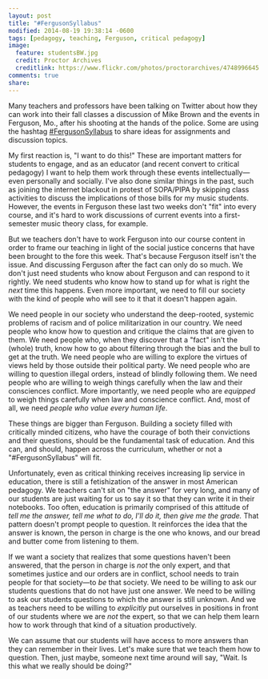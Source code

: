```yaml
---
layout: post
title: "#FergusonSyllabus"
modified: 2014-08-19 19:38:14 -0600
tags: [pedagogy, teaching, Ferguson, critical pedagogy]
image:
  feature: studentsBW.jpg
  credit: Proctor Archives
  creditlink: https://www.flickr.com/photos/proctorarchives/4748996645
comments: true
share: 
---
```


Many teachers and professors have been talking on Twitter about how they can work into their fall classes a discussion of Mike Brown and the events in Ferguson, Mo., after his shooting at the hands of the police. Some are using the hashtag [#FergusonSyllabus](https://twitter.com/search?q=%23FergusonSyllabus) to share ideas for assignments and discussion topics.

My first reaction is, "I want to do this!" These are important matters for students to engage, and as an educator (and recent convert to critical pedagogy) I want to help them work through these events intellectually—even personally and socially. I've also done similar things in the past, such as joining the internet blackout in protest of SOPA/PIPA by skipping class activities to discuss the implications of those bills for my music students. However, the events in Ferguson these last two weeks don't "fit" into every course, and it's hard to work discussions of current events into a first-semester music theory class, for example. 

But we teachers don't have to work Ferguson into our course content in order to frame our teaching in light of the social justice concerns that have been brought to the fore this week. That's because Ferguson itself isn't the issue. And discussing Ferguson after the fact can only do so much. We don't just need students who know about Ferguson and can respond to it rightly. We need students who know how to stand up for what is right the *next* time this happens. Even more important, we need to fill our society with the kind of people who will see to it that it doesn't happen again.

We need people in our society who understand the deep-rooted, systemic problems of racism and of police militarization in our country. We need people who know how to question and critique the claims that are given to them. We need people who, when they discover that a "fact" isn't the (whole) truth, know how to go about filtering through the bias and the bull to get at the truth. We need people who are willing to explore the virtues of views held by those outside their political party. We need people who are willing to question illegal orders, instead of blindly following them. We need people who are willing to weigh things carefully when the law and their consciences conflict. More importantly, we need people who are *equipped* to weigh things carefully when law and conscience conflict. And, most of all, we need *people who value every human life*.

These things are bigger than Ferguson. Building a society filled with critically minded citizens, who have the courage of both their convictions and their questions, should be the fundamental task of education. And this can, and should, happen across the curriculum, whether or not a "#FergusonSyllabus" will fit.

Unfortunately, even as critical thinking receives increasing lip service in education, there is still a fetishization of the answer in most American pedagogy. We teachers can't sit on "the answer" for very long, and many of our students are just waiting for us to say it so that they can write it in their notebooks. Too often, education is primarily comprised of this attitude of *tell me the answer, tell me what to do, I'll do it, then give me the grade.* That pattern doesn't prompt people to question. It reinforces the idea that the answer is known, the person in charge is the one who knows, and our bread and butter come from listening to them.

If we want a society that realizes that some questions haven't been answered, that the person in charge is *not* the only expert, and that sometimes justice and our orders are in conflict, school needs to train people for that society—to *be* that society. We need to be willing to ask our students questions that do not have just one answer. We need to be willing to ask our students questions to which the answer is still unknown. And we as teachers need to be willing to *explicitly* put ourselves in positions in front of our students where we are *not* the expert, so that we can help them learn how to work through that kind of a situation productively. 

We can assume that our students will have access to more answers than they can remember in their lives. Let's make sure that we teach them how to question. Then, just maybe, someone next time around will say, "Wait. Is this what we really should be doing?"